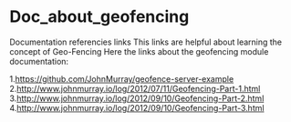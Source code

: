 # Doc_about_geofencing
Documentation referencies links
This links are helpful about learning the concept of Geo-Fencing
Here the links about the geofencing module documentation:

1.https://github.com/JohnMurray/geofence-server-example
2.http://www.johnmurray.io/log/2012/07/11/Geofencing-Part-1.html
3.http://www.johnmurray.io/log/2012/09/10/Geofencing-Part-2.html
4.http://www.johnmurray.io/log/2012/09/10/Geofencing-Part-3.html

